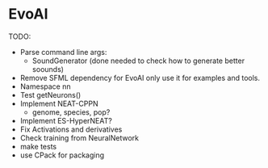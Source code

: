 # EvoAI #

TODO:

* Parse command line args:
    * SoundGenerator (done needed to check how to generate better soounds)
* Remove SFML dependency for EvoAI only use it for examples and tools.
* Namespace nn
* Test getNeurons()
* Implement NEAT-CPPN
    * genome, species, pop?
* Implement ES-HyperNEAT?
* Fix Activations and derivatives
* Check training from NeuralNetwork
* make tests
* use CPack for packaging

